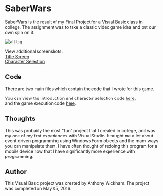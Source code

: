 SaberWars
===

SaberWars is the result of my Final Project for a Visual Basic class in college.
The assignment was to take a classic video game idea and put our own spin on it.


![alt tag](https://cloud.githubusercontent.com/assets/19334063/25259861/9afcde8c-2616-11e7-8237-724c0ab8fb7e.jpg)

View additional screenshots:  
[Title Screen](https://cloud.githubusercontent.com/assets/19334063/25257732/14102c3e-2608-11e7-9ff0-d3baad10dfae.jpg)  
[Character Selection](https://cloud.githubusercontent.com/assets/19334063/25259847/90bdcb52-2616-11e7-87c6-e33c60bdb374.jpg)

Code
---

There are two main files which contain the code that I wrote for this game.

You can view the introduction and character selection code
[here](https://github.com/wickhama09/SaberWars/blob/master/Final_Anthony_Wickham/FrmGame.vb),  
and the game execution code
[here](https://github.com/wickhama09/SaberWars/blob/master/Final_Anthony_Wickham/Resources/GamePlay.vb).


Thoughts
---

This was probably the most "fun" project that I created in college, and was my one of my first experiences with Visual Studio. It taught me a lot
about event-driven programming using Windows Form objects and the many ways you can manipulate them. I have often thought of redoing this program for a mobile device now that I have significantly more experience with programming.








Author
---

This Visual Basic project was created by Anthony Wickham. The project was completed on May 05, 2016.
